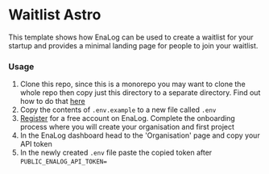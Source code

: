 # Waitlist Astro

This template shows how EnaLog can be used to create a waitlist for your startup and provides a minimal landing page for people to join your waitlist.

### Usage

1. Clone this repo, since this is a monorepo you may want to clone the whole repo then copy just this directory to a separate directory. Find out how to do that [here](/README.md#how-to-clone-a-single-template)
2. Copy the contents of `.env.example` to a new file called `.env` 
3. [Register](https://dash.enalog.app/signup) for a free account on EnaLog. Complete the onboarding process where you will create your organisation and first project
4. In the EnaLog dashboard head to the 'Organisation' page and copy your API token
5. In the newly created `.env` file paste the copied token after `PUBLIC_ENALOG_API_TOKEN=`

